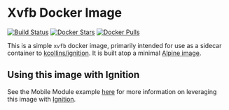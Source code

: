 # Xvfb Docker Image

[![Build Status](https://travis-ci.com/thirdgen88/xvfb-docker.svg?branch=master)](https://travis-ci.com/thirdgen88/xvfb-docker)
[![Docker Stars](https://img.shields.io/docker/stars/kcollins/xvfb.svg)](https://hub.docker.com/r/kcollins/xvfb)
[![Docker Pulls](https://img.shields.io/docker/pulls/kcollins/xvfb.svg)](https://hub.docker.com/r/kcollins/xvfb)

This is a simple `xvfb` docker image, primarily intended for use as a sidecar container to [kcollins/ignition](https://hub.docker.com/r/kcollins/ignition).  It is built atop a minimal [Alpine image](https://hub.docker.com/_/alpine).

## Using this image with Ignition

See the Mobile Module example [here](https://github.com/thirdgen88/ignition-examples/tree/master/ignition-mobile) for more information on leveraging this image with [Ignition](https://inductiveautomation.com).

